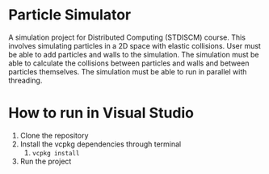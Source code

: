 # Particle Simulator
A simulation project for Distributed Computing (STDISCM) course. This involves simulating particles in a 2D space with elastic collisions. User must be able to add particles and walls to the simulation. The simulation must be able to calculate the collisions between particles and walls and between particles themselves. The simulation must be able to run in parallel with threading.

# How to run in Visual Studio
1. Clone the repository
2. Install the vcpkg dependencies through terminal
	1. `vcpkg install`
3. Run the project